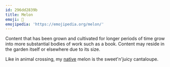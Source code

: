 ```yaml
---
id: 296dd2839b
title: Melon
emoji: 🍈
emojipedia: 'https://emojipedia.org/melon/'
---
```


Content that has been grown and cultivated for longer periods of time grow into more substantial bodies of work such as a book. Content may reside in the garden itself or elsewhere due to its size.

Like in animal crossing, my [native](https://animalcrossing.fandom.com/wiki/Fruit#Native_Fruits) melon is the sweet'n'juicy cantaloupe. 
